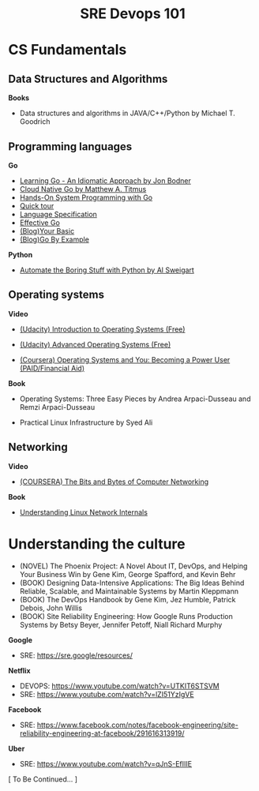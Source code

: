 <h1 align='center'> SRE Devops 101 </h1>

CS Fundamentals
================

Data Structures and Algorithms
----------------
**Books**
- Data structures and algorithms in  JAVA/C++/Python by Michael T. Goodrich


Programming languages
----------------

**Go**
- [Learning Go - An Idiomatic Approach by Jon Bodner](https://www.amazon.com/Learning-Go-Idiomatic-Real-World-Programming/dp/1492077216)
- [Cloud Native Go by Matthew A. Titmus](https://www.oreilly.com/library/view/cloud-native-go/9781492076322)
- [Hands-On System Programming with Go](https://www.packtpub.com/product/hands-on-systems-programming-with-go/9781789804072)
- [Quick tour](https://tour.golang.org/)
- [Language Specification](https://golang.org/ref/spec)
- [Effective Go](https://golang.org/doc/effective_go)
- [(Blog)Your Basic](yourbasic.org)
- [(Blog)Go By Example](https://gobyexample.com/)


**Python**
- [Automate the Boring Stuff with Python by Al Sweigart](https://automatetheboringstuff.com/)


Operating systems
----------------

**Video**
- [(Udacity) Introduction to Operating Systems (Free)](https://br.udacity.com/course/introduction-to-operating-systems--ud923/
)

- [(Udacity) Advanced Operating Systems (Free)](https://br.udacity.com/course/advanced-operating-systems--ud189/
)

- [(Coursera) Operating Systems and You: Becoming a Power User (PAID/Financial Aid)](https://www.coursera.org/learn/os-power-user/)

**Book**
- Operating Systems: Three Easy Pieces by Andrea Arpaci-Dusseau and Remzi Arpaci-Dusseau

- Practical Linux Infrastructure by Syed Ali


Networking
----------------

**Video**
- [(COURSERA) The Bits and Bytes of Computer Networking](https://www.coursera.org/learn/computer-networking)

**Book**
- [Understanding Linux Network Internals](http://shop.oreilly.com/product/9780596002558.do)
    
    
Understanding the culture
================
- (NOVEL) The Phoenix Project: A Novel About IT, DevOps, and Helping Your Business Win by Gene Kim, George Spafford, and Kevin Behr
- (BOOK) Designing Data-Intensive Applications: The Big Ideas Behind Reliable, Scalable, and Maintainable Systems by Martin Kleppmann
- (BOOK) The DevOps Handbook by Gene Kim, Jez Humble, Patrick Debois, John Willis
- (BOOK) Site Reliability Engineering: How Google Runs Production Systems by Betsy Beyer, Jennifer Petoff, Niall Richard Murphy


**Google**
- SRE:    https://sre.google/resources/

**Netflix** 
- DEVOPS: https://www.youtube.com/watch?v=UTKIT6STSVM
- SRE:    https://www.youtube.com/watch?v=lZI51YzIgVE
        
**Facebook**
- SRE: https://www.facebook.com/notes/facebook-engineering/site-reliability-engineering-at-facebook/291616313919/
        
**Uber**
- SRE: https://www.youtube.com/watch?v=qJnS-EfIIIE
        

[ To Be Continued... ]
